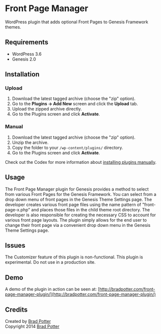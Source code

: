 # Front Page Manager

WordPress plugin that adds optional Front Pages to Genesis Framework themes.

## Requirements
 * WordPress 3.6
 * Genesis 2.0

## Installation

### Upload

1. Download the latest tagged archive (choose the "zip" option).
2. Go to the __Plugins -> Add New__ screen and click the __Upload__ tab.
3. Upload the zipped archive directly.
4. Go to the Plugins screen and click __Activate__.

### Manual

1. Download the latest tagged archive (choose the "zip" option).
2. Unzip the archive.
3. Copy the folder to your `/wp-content/plugins/` directory.
4. Go to the Plugins screen and click __Activate__.

Check out the Codex for more information about [installing plugins manually](http://codex.wordpress.org/Managing_Plugins#Manual_Plugin_Installation).

## Usage

The Front Page Manager plugin for Genesis provides a method to select from various Front Pages for the Genesis Framework. You can select from a drop down menu of front pages in the Genesis Theme Settings page. The developer creates various front page files using the name pattern of "front-page-x.php" and places those files in the child theme root directory. The developer is also responsible for creating the necessary CSS to account for various front page layouts. The plugin simply allows for the end user to change their front page via a convenient drop down menu in the Genesis Theme Settings page.

## Issues

The Customizer feature of this plugin is non-functional. This plugin is experimental. Do not use in a production site.

## Demo

A demo of the plugin in action can be seen at: [http://bradpotter.com/front-page-manager-plugin/](http://bradpotter.com/front-page-manager-plugin/)

## Credits

Created by [Brad Potter](https://twitter.com/bradleypotter)  
Copyright 2014 [Brad Potter](http://bradpotter.com/)
